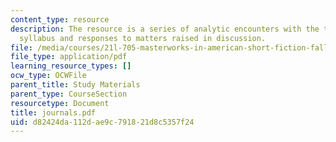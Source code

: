 ```yaml
---
content_type: resource
description: The resource is a series of analytic encounters with the texts on the
  syllabus and responses to matters raised in discussion.
file: /media/courses/21l-705-masterworks-in-american-short-fiction-fall-2005/d82424da112dae9c791821d8c5357f24_journals.pdf
file_type: application/pdf
learning_resource_types: []
ocw_type: OCWFile
parent_title: Study Materials
parent_type: CourseSection
resourcetype: Document
title: journals.pdf
uid: d82424da-112d-ae9c-7918-21d8c5357f24
---
```


